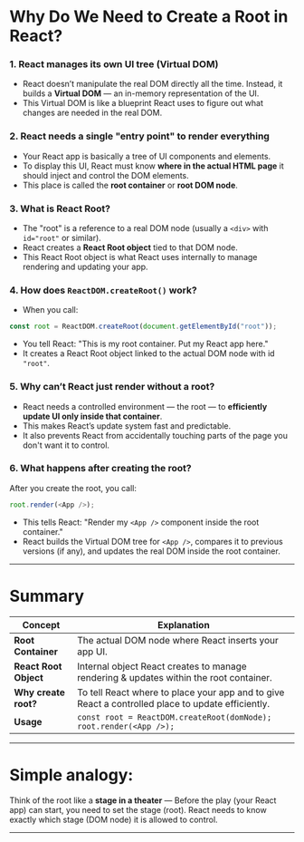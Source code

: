 
# Why Do We Need to Create a Root in React?

### 1. **React manages its own UI tree (Virtual DOM)**

* React doesn’t manipulate the real DOM directly all the time. Instead, it builds a **Virtual DOM** — an in-memory representation of the UI.
* This Virtual DOM is like a blueprint React uses to figure out what changes are needed in the real DOM.

### 2. **React needs a single "entry point" to render everything**

* Your React app is basically a tree of UI components and elements.
* To display this UI, React must know **where in the actual HTML page** it should inject and control the DOM elements.
* This place is called the **root container** or **root DOM node**.

### 3. **What is React Root?**

* The "root" is a reference to a real DOM node (usually a `<div>` with `id="root"` or similar).
* React creates a **React Root object** tied to that DOM node.
* This React Root object is what React uses internally to manage rendering and updating your app.

### 4. **How does `ReactDOM.createRoot()` work?**

* When you call:

```js
const root = ReactDOM.createRoot(document.getElementById("root"));
```

* You tell React:
  "This is my root container. Put my React app here."
* It creates a React Root object linked to the actual DOM node with id `"root"`.

### 5. **Why can’t React just render without a root?**

* React needs a controlled environment — the root — to **efficiently update UI only inside that container**.
* This makes React’s update system fast and predictable.
* It also prevents React from accidentally touching parts of the page you don't want it to control.

### 6. **What happens after creating the root?**

After you create the root, you call:

```js
root.render(<App />);
```

* This tells React: "Render my `<App />` component inside the root container."
* React builds the Virtual DOM tree for `<App />`, compares it to previous versions (if any), and updates the real DOM inside the root container.

---

# Summary

| Concept               | Explanation                                                                                       |
| --------------------- | ------------------------------------------------------------------------------------------------- |
| **Root Container**    | The actual DOM node where React inserts your app UI.                                              |
| **React Root Object** | Internal object React creates to manage rendering & updates within the root container.            |
| **Why create root?**  | To tell React where to place your app and to give React a controlled place to update efficiently. |
| **Usage**             | `const root = ReactDOM.createRoot(domNode); root.render(<App />);`                                |

---

# Simple analogy:

Think of the root like a **stage in a theater** —
Before the play (your React app) can start, you need to set the stage (root).
React needs to know exactly which stage (DOM node) it is allowed to control.

---